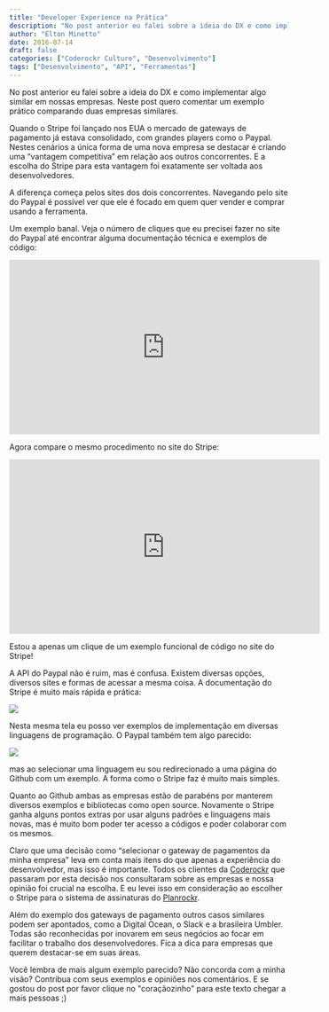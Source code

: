 ```yaml
---
title: "Developer Experience na Prática"
description: "No post anterior eu falei sobre a ideia do DX e como implementar algo similar em nossas empresas. Neste post quero comentar um exemplo prático comparando..."
author: "Elton Minetto"
date: 2016-07-14
draft: false
categories: ["Coderockr Culture", "Desenvolvimento"]
tags: ["Desenvolvimento", "API", "Ferramentas"]
---
```


No post anterior eu falei sobre a ideia do DX e como implementar algo similar em nossas empresas. Neste post quero comentar um exemplo prático comparando duas empresas similares.

Quando o Stripe foi lançado nos EUA o mercado de gateways de pagamento já estava consolidado, com grandes players como o Paypal. Nestes cenários a única forma de uma nova empresa se destacar é criando uma “vantagem competitiva” em relação aos outros concorrentes. E a escolha do Stripe para esta vantagem foi exatamente ser voltada aos desenvolvedores.

A diferença começa pelos sites dos dois concorrentes. Navegando pelo site do Paypal é possível ver que ele é focado em quem quer vender e comprar usando a ferramenta.

Um exemplo banal. Veja o número de cliques que eu precisei fazer no site do Paypal até encontrar alguma documentação técnica e exemplos de código:

<center><iframe width="560" height="315" src="https://www.youtube.com/embed/ORbHtmFwu7Q" frameborder="0" allowfullscreen></iframe></center>

Agora compare o mesmo procedimento no site do Stripe:

<center><iframe width="560" height="315" src="https://www.youtube.com/embed/IIT8mDAuQ0Q" frameborder="0" allowfullscreen></iframe></center>

Estou a apenas um clique de um exemplo funcional de código no site do Stripe!

A API do Paypal não é ruim, mas é confusa. Existem diversas opções, diversos sites e formas de acessar a mesma coisa. A documentação do Stripe é muito mais rápida e prática:

![](https://cdn-images-1.medium.com/max/2726/0*X14dBnwRsDVEeYbB.png)

Nesta mesma tela eu posso ver exemplos de implementação em diversas linguagens de programação. O Paypal também tem algo parecido:

![](https://cdn-images-1.medium.com/max/2726/0*vEe3fJV7ucHKs7pM.png)

mas ao selecionar uma linguagem eu sou redirecionado a uma página do Github com um exemplo. A forma como o Stripe faz é muito mais simples.

Quanto ao Github ambas as empresas estão de parabéns por manterem diversos exemplos e bibliotecas como open source. Novamente o Stripe ganha alguns pontos extras por usar alguns padrões e linguagens mais novas, mas é muito bom poder ter acesso a códigos e poder colaborar com os mesmos.

Claro que uma decisão como “selecionar o gateway de pagamentos da minha empresa” leva em conta mais itens do que apenas a experiência do desenvolvedor, mas isso é importante. Todos os clientes da [Coderockr](http://coderockr.com) que passaram por esta decisão nos consultaram sobre as empresas e nossa opinião foi crucial na escolha. E eu levei isso em consideração ao escolher o Stripe para o sistema de assinaturas do [Planrockr](http://planrockr.com).

Além do exemplo dos gateways de pagamento outros casos similares podem ser apontados, como a Digital Ocean, o Slack e a brasileira Umbler. Todas são reconhecidas por inovarem em seus negócios ao focar em facilitar o trabalho dos desenvolvedores. Fica a dica para empresas que querem destacar-se em suas áreas.

Você lembra de mais algum exemplo parecido? Não concorda com a minha visão? Contribua com seus exemplos e opiniões nos comentários. E se gostou do post por favor clique no "coraçãozinho" para este texto chegar a mais pessoas ;)

